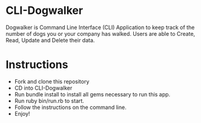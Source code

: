 # CLI-Dogwalker
Dogwalker is Command Line Interface (CLI) Application to keep track of the number of dogs you or your company has walked. Users are able to Create, Read, Update and Delete their data.

# Instructions
* Fork and clone this repository
* CD into CLI-Dogwalker
* Run bundle install to install all gems necessary to run this app.
* Run ruby bin/run.rb to start.
* Follow the instructions on the command line.
* Enjoy!
